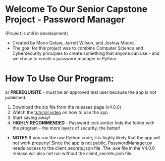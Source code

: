 # Welcome To Our Senior Capstone Project - Password Manager
(Project is still in development)

- Created by Mario Getaw, Jarrett Wilson, and Joshua Moore. 
- The goal for this project was to combine Computer Science and Cybersecurity principles to create something that anyone can use - and we chose to create a password manager in Python

# How To Use Our Program: 
a) **PREREQUISITE** - must be an approved test user because the app is not published.

1) Download the zip file from the releases page (v4.0.0)
2) Watch the [tutorial video](https://youtu.be/nmmg0FCCxII) on how to use the app
3) Start saving away!
4) **HIGHLY RECOMMENDED** - Password lock and/or hide the folder with the program - the more layers of security, the better!

- **NOTE!!** If you run the raw Python code, it is highly likely that the app will not work properly! Since the app is not public, PasswordManager.py needs access to the client_secrets.json file. The .exe file in the V4.0.0 release will also not run without the client_secrets.json file.



  
